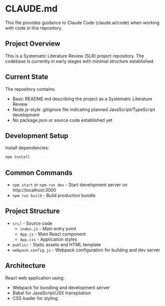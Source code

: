 # CLAUDE.md

This file provides guidance to Claude Code (claude.ai/code) when working with code in this repository.

## Project Overview

This is a Systematic Literature Review (SLR) project repository. The codebase is currently in early stages with minimal structure established.

## Current State

The repository contains:
- Basic README.md describing the project as a Systematic Literature Review
- Node.js-style .gitignore file indicating planned JavaScript/TypeScript development
- No package.json or source code established yet

## Development Setup

Install dependencies:
```bash
npm install
```

## Common Commands

- `npm start` or `npm run dev` - Start development server on http://localhost:3000
- `npm run build` - Build production bundle

## Project Structure

- `src/` - Source code
  - `index.js` - Main entry point
  - `App.js` - Main React component
  - `App.css` - Application styles
- `public/` - Static assets and HTML template
- `webpack.config.js` - Webpack configuration for building and dev server

## Architecture

React web application using:
- Webpack for bundling and development server
- Babel for JavaScript/JSX transpilation
- CSS loader for styling